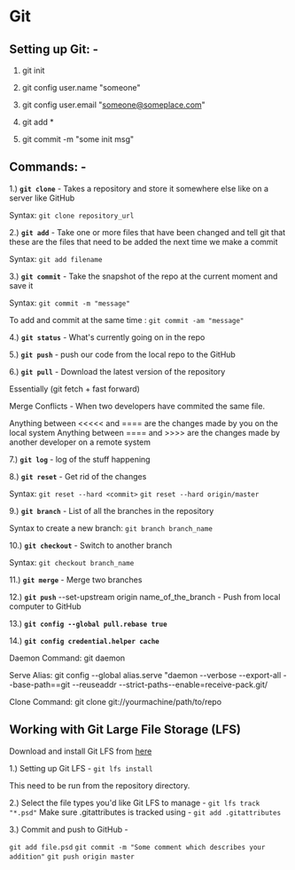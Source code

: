 # Git

## Setting up Git: -
1. git init

2. git config user.name "someone"

3. git config user.email "someone@someplace.com"

4. git add *

5. git commit -m "some init msg"

## Commands: -


1.) **`git clone`** - Takes a repository and store it somewhere else like on a server like GitHub

Syntax: `git clone repository_url`

2.) **`git add`** - Take one or more files that have been changed and tell git that these are the files that need to be added the next time we make a commit

Syntax: `git add filename`

3.) **`git commit`** - Take the snapshot of the repo at the current moment and save it

Syntax: `git commit -m "message"`

To add and commit at the same time : `git commit -am "message"`

4.) **`git status`** - What's currently going on in the repo

5.) **`git push`** - push our code from the local repo to the GitHub

6.) **`git pull`** - Download the latest version of the repository

Essentially (git fetch + fast forward)


Merge Conflicts - When two developers have commited the same file.

Anything between <<<<< and ==== are the changes made by you on the local system 
Anything between ==== and >>>> are the changes made by another developer on a remote system

7.) **`git log`** - log of the stuff happening

8.) **`git reset`** - Get rid of the changes

Syntax:
`git reset --hard <commit>`
`git reset --hard origin/master`

9.) **`git branch`** - List of all the branches in the repository

Syntax to create a new branch:
`git branch branch_name`

10.) **`git checkout`** - Switch to another branch

Syntax: `git checkout branch_name`

11.) **`git merge`** - Merge two branches

12.) **`git push`** --set-upstream origin name_of_the_branch - Push from local computer to GitHub

13.) **`git config --global pull.rebase true`**

14.) **`git config credential.helper cache`**


Daemon Command: git daemon

Serve Alias: git config --global alias.serve "daemon --verbose --export-all --base-path==git --reuseaddr --strict-paths--enable=receive-pack.git/

Clone Command: git clone git://yourmachine/path/to/repo


## Working with Git Large File Storage (LFS)

Download and install Git LFS from [here](https://git-lfs.github.com/)

1.) Setting up Git LFS - `git lfs install`

This need to be run from the repository directory.

2.) Select the file types you'd like Git LFS to manage - `git lfs track "*.psd"`
Make sure .gitattributes is tracked using - `git add .gitattributes`

3.) Commit and push to GitHub - 

`git add file.psd`
`git commit -m "Some comment which describes your addition"`
`git push origin master`
